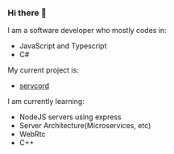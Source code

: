 ### Hi there 👋

<!--
**20PercentRendered/20PercentRendered** is a ✨ _special_ ✨ repository because its `README.md` (this file) appears on your GitHub profile.

Here are some ideas to get you started:

- 🔭 I’m currently working on ...
- 🌱 I’m currently learning ...
- 👯 I’m looking to collaborate on ...
- 🤔 I’m looking for help with ...
- 💬 Ask me about ...
- 📫 How to reach me: ...
- 😄 Pronouns: ...
- ⚡ Fun fact: ...
-->
I am a software developer who mostly codes in:
- JavaScript and Typescript
- C#

My current project is:
- [servcord](https://github.com/servcord)

I am currently learning:
- NodeJS servers using express
- Server Architecture(Microservices, etc)
- WebRtc
- C++
